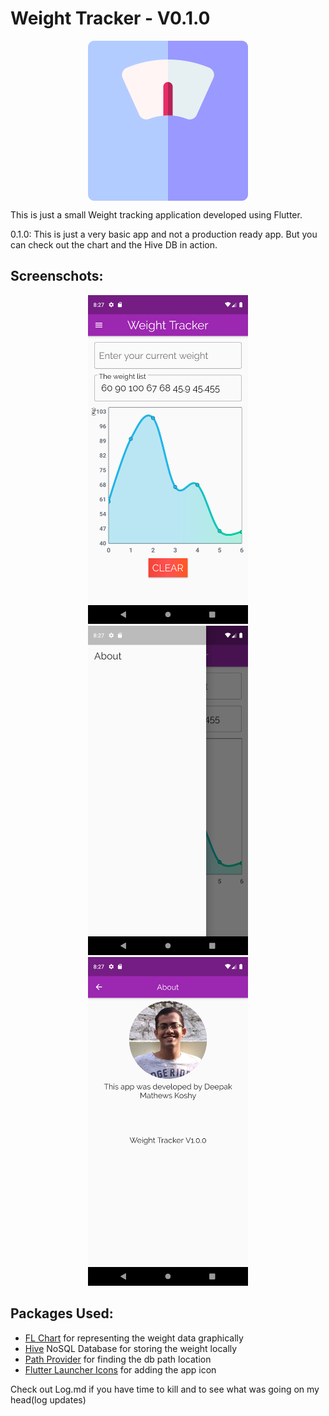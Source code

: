 # Weight Tracker - V0.1.0

<p align = "center"><img align="center" src="assets/icons/weight-scale.png" width="256" hspace="4"></p>

This is just a small Weight tracking application developed using Flutter. 

0.1.0: This is just a very basic app and not a production ready app. But you can check out the chart and the Hive DB in action.

## Screenschots:
<p align="center">
  <img src="screenshots/14-08-2020.png" width="256" hspace="4">
  <img src="screenshots/14-08-2020(2).png" width="256" hspace="4">
  <img src="screenshots/14-08-2020(3).png" width="256" hspace="4">
</p>

## Packages Used:
* <a href="https://pub.dev/packages/fl_chart">FL Chart</a> for representing the weight data graphically
* <a href="https://pub.dev/packages/hive">Hive</a> NoSQL Database for storing the weight locally
* <a href="https://pub.dev/packages/path_provider">Path Provider</a> for finding the db path location
* <a href="https://pub.dev/packages/flutter_launcher_icons">Flutter Launcher Icons</a> for adding the app icon

Check out Log.md if you have time to kill and to see what was going on my head(log updates)
